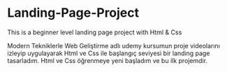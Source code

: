 # Landing-Page-Project
This is a beginner level landing page project with Html &amp; Css

Modern Tekniklerle Web Geliştirme adlı udemy kursumun proje videolarını izleyip uygulayarak Html ve Css ile başlangıç seviyesi bir landing page tasarladım.
Html ve Css öğrenmeye yeni başladım ve bu ilk projemdir.
